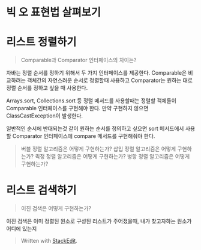 # 빅 오 표현법 살펴보기

# 리스트 정렬하기

>Comparable과 Comparator 인터페이스의 차이는?

자바는 정렬 순서를 정하기 위해서 두 가지 인터페이스를 제공한다. 
Comparable은 비교하려는 객체간의 자연스러운 순서로 정렬할때 사용하고 Comparator는 원하는 대로 정렬 순서를 정하고 싶을 때 사용한다. 

Arrays.sort, Collections.sort 등 정렬 메서드를 사용할때는 정렬할 객체들이 Comparable 인터페이스를 구현해야 한다. 만약 구현하지 않으면 ClassCastException이 발생한다. 

일반적인 순서에 반대되는것 같이 원하는 순서를 정의하고 싶으면 sort 메서드에서 사용할 Comparator 인터페이스에 compare 메서드를  구현해줘야 한다. 

>버블 정렬 알고리즘은 어떻게 구현하는가? 
>삽입 정렬 알고리즘은 어떻게 구현하는가? 
>퀵정 정렬 알고리즘은 어떻게 구현하는가?
>병항 정렬 알고리즘은 어떻게 구현하는가? 

# 리스트 검색하기

>이진 검색은 어떻게 구현하는가?

이진 검색은 이미 정렬된 원소로 구성된  리스트가 주어졌을때, 내가 찾고자하는 원소가 어디에 있는지  

> Written with [StackEdit](https://stackedit.io/).
<!--stackedit_data:
eyJoaXN0b3J5IjpbLTE1MzEwNDI5NzEsMTk4NjE1Mjg3OSwxMz
E1NjkxNzgyLDIwNzc1NTMzNDksMTg2MzYzMDQ5NV19
-->